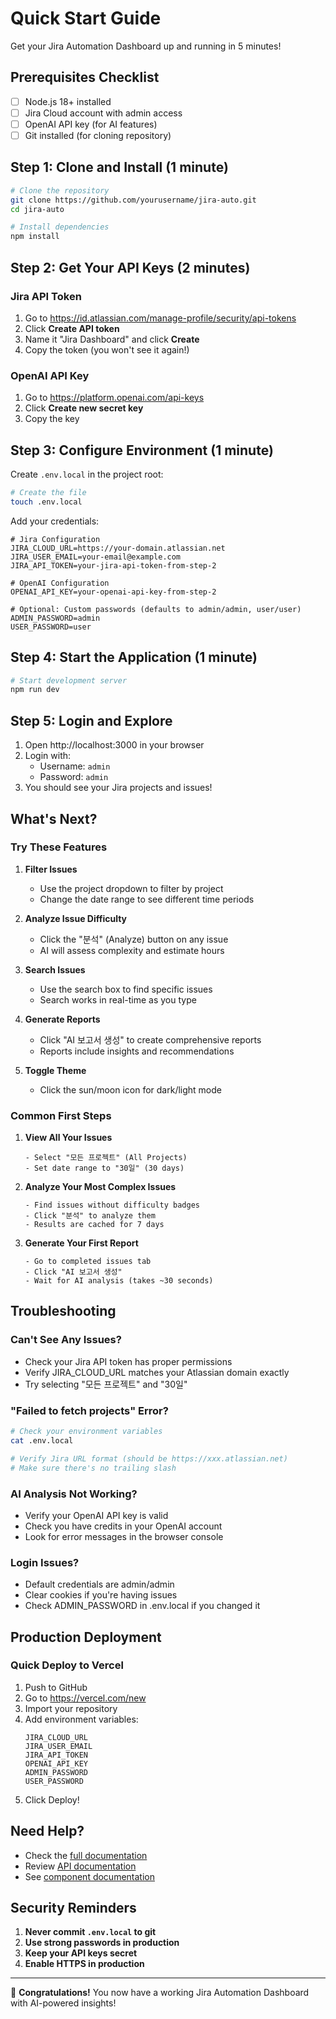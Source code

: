 # Quick Start Guide

Get your Jira Automation Dashboard up and running in 5 minutes!

## Prerequisites Checklist

- [ ] Node.js 18+ installed
- [ ] Jira Cloud account with admin access
- [ ] OpenAI API key (for AI features)
- [ ] Git installed (for cloning repository)

## Step 1: Clone and Install (1 minute)

```bash
# Clone the repository
git clone https://github.com/yourusername/jira-auto.git
cd jira-auto

# Install dependencies
npm install
```

## Step 2: Get Your API Keys (2 minutes)

### Jira API Token
1. Go to https://id.atlassian.com/manage-profile/security/api-tokens
2. Click **Create API token**
3. Name it "Jira Dashboard" and click **Create**
4. Copy the token (you won't see it again!)

### OpenAI API Key
1. Go to https://platform.openai.com/api-keys
2. Click **Create new secret key**
3. Copy the key

## Step 3: Configure Environment (1 minute)

Create `.env.local` in the project root:

```bash
# Create the file
touch .env.local
```

Add your credentials:

```env
# Jira Configuration
JIRA_CLOUD_URL=https://your-domain.atlassian.net
JIRA_USER_EMAIL=your-email@example.com
JIRA_API_TOKEN=your-jira-api-token-from-step-2

# OpenAI Configuration
OPENAI_API_KEY=your-openai-api-key-from-step-2

# Optional: Custom passwords (defaults to admin/admin, user/user)
ADMIN_PASSWORD=admin
USER_PASSWORD=user
```

## Step 4: Start the Application (1 minute)

```bash
# Start development server
npm run dev
```

## Step 5: Login and Explore

1. Open http://localhost:3000 in your browser
2. Login with:
   - Username: `admin`
   - Password: `admin`
3. You should see your Jira projects and issues!

## What's Next?

### Try These Features

1. **Filter Issues**
   - Use the project dropdown to filter by project
   - Change the date range to see different time periods

2. **Analyze Issue Difficulty**
   - Click the "분석" (Analyze) button on any issue
   - AI will assess complexity and estimate hours

3. **Search Issues**
   - Use the search box to find specific issues
   - Search works in real-time as you type

4. **Generate Reports**
   - Click "AI 보고서 생성" to create comprehensive reports
   - Reports include insights and recommendations

5. **Toggle Theme**
   - Click the sun/moon icon for dark/light mode

### Common First Steps

1. **View All Your Issues**
   ```
   - Select "모든 프로젝트" (All Projects)
   - Set date range to "30일" (30 days)
   ```

2. **Analyze Your Most Complex Issues**
   ```
   - Find issues without difficulty badges
   - Click "분석" to analyze them
   - Results are cached for 7 days
   ```

3. **Generate Your First Report**
   ```
   - Go to completed issues tab
   - Click "AI 보고서 생성"
   - Wait for AI analysis (takes ~30 seconds)
   ```

## Troubleshooting

### Can't See Any Issues?
- Check your Jira API token has proper permissions
- Verify JIRA_CLOUD_URL matches your Atlassian domain exactly
- Try selecting "모든 프로젝트" and "30일"

### "Failed to fetch projects" Error?
```bash
# Check your environment variables
cat .env.local

# Verify Jira URL format (should be https://xxx.atlassian.net)
# Make sure there's no trailing slash
```

### AI Analysis Not Working?
- Verify your OpenAI API key is valid
- Check you have credits in your OpenAI account
- Look for error messages in the browser console

### Login Issues?
- Default credentials are admin/admin
- Clear cookies if you're having issues
- Check ADMIN_PASSWORD in .env.local if you changed it

## Production Deployment

### Quick Deploy to Vercel

1. Push to GitHub
2. Go to https://vercel.com/new
3. Import your repository
4. Add environment variables:
   ```
   JIRA_CLOUD_URL
   JIRA_USER_EMAIL
   JIRA_API_TOKEN
   OPENAI_API_KEY
   ADMIN_PASSWORD
   USER_PASSWORD
   ```
5. Click Deploy!

## Need Help?

- Check the [full documentation](./README.md)
- Review [API documentation](./API.md)
- See [component documentation](./COMPONENTS.md)

## Security Reminders

1. **Never commit `.env.local` to git**
2. **Use strong passwords in production**
3. **Keep your API keys secret**
4. **Enable HTTPS in production**

---

🎉 **Congratulations!** You now have a working Jira Automation Dashboard with AI-powered insights!